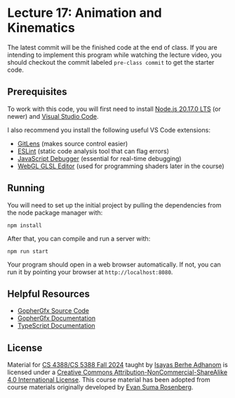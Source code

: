 # Lecture 17: Animation and Kinematics

The latest commit will be the finished code at the end of class.  If you are intending to implement this program while watching the lecture video, you should checkout the commit labeled `pre-class commit`  to get the starter code.

## Prerequisites

To work with this code, you will first need to install [Node.js 20.17.0 LTS](https://nodejs.org/en/) (or newer) and [Visual Studio Code](https://code.visualstudio.com/). 

I also recommend you install the following useful VS Code extensions:

- [GitLens](https://marketplace.visualstudio.com/items?itemName=eamodio.gitlens) (makes source control easier)
- [ESLint](https://marketplace.visualstudio.com/items?itemName=dbaeumer.vscode-eslint) (static code analysis tool that can flag errors)
- [JavaScript Debugger](https://marketplace.visualstudio.com/items?itemName=ms-vscode.js-debug-nightly) (essential for real-time debugging)
- [WebGL GLSL Editor](https://marketplace.visualstudio.com/items?itemName=raczzalan.webgl-glsl-editor) (used for programming shaders later in the course)

## Running

You will need to set up the initial project by pulling the dependencies from the node package manager with:

```
npm install
```

After that, you can compile and run a server with:

```
npm run start
```

Your program should open in a web browser automatically.  If not, you can run it by pointing your browser at `http://localhost:8080`.

## Helpful Resources

- [GopherGfx Source Code](https://github.com/illusioneering/GopherGfx)
- [GopherGfx Documentation](https://illusioneering.github.io/GopherGfx/)
- [TypeScript Documentation](https://www.typescriptlang.org/docs/)

## License

Material for [CS 4388/CS 5388 Fall 2024](https://github.com/CS-4388-Fall-2024/Syllabus) taught by [Isayas Berhe Adhanom](https://isayasadhanom.me/) is licensed under a [Creative Commons Attribution-NonCommercial-ShareAlike 4.0 International License](http://creativecommons.org/licenses/by-nc-sa/4.0/). This course material has been adopted from course materials originally developed by [Evan Suma Rosenberg](https://cse.umn.edu/cs/evan-suma-rosenberg).